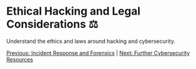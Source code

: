 # Ethical Hacking and Legal Considerations ⚖️

Understand the ethics and laws around hacking and cybersecurity.

[Previous: Incident Response and Forensics](09-incident-response-and-forensics.md) | [Next: Further Cybersecurity Resources](11-further-cybersecurity-resources.md)
